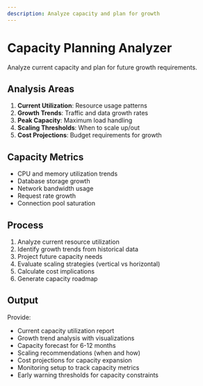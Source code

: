 ```yaml
---
description: Analyze capacity and plan for growth
---
```


# Capacity Planning Analyzer

Analyze current capacity and plan for future growth requirements.

## Analysis Areas

1. **Current Utilization**: Resource usage patterns
2. **Growth Trends**: Traffic and data growth rates
3. **Peak Capacity**: Maximum load handling
4. **Scaling Thresholds**: When to scale up/out
5. **Cost Projections**: Budget requirements for growth

## Capacity Metrics

- CPU and memory utilization trends
- Database storage growth
- Network bandwidth usage
- Request rate growth
- Connection pool saturation

## Process

1. Analyze current resource utilization
2. Identify growth trends from historical data
3. Project future capacity needs
4. Evaluate scaling strategies (vertical vs horizontal)
5. Calculate cost implications
6. Generate capacity roadmap

## Output

Provide:
- Current capacity utilization report
- Growth trend analysis with visualizations
- Capacity forecast for 6-12 months
- Scaling recommendations (when and how)
- Cost projections for capacity expansion
- Monitoring setup to track capacity metrics
- Early warning thresholds for capacity constraints
